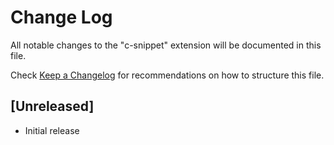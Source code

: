 # Change Log

All notable changes to the "c-snippet" extension will be documented in this file.

Check [Keep a Changelog](http://keepachangelog.com/) for recommendations on how to structure this file.

## [Unreleased]

- Initial release
